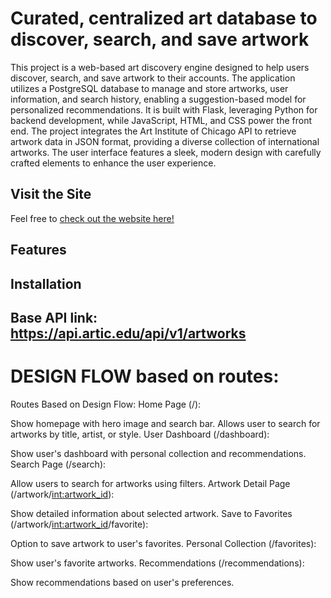 # Curated, centralized art database to discover, search, and save artwork

This project is a web-based art discovery engine designed to help users discover, search, and save artwork to their accounts. The application utilizes a PostgreSQL database to manage and store artworks, user information, and search history, enabling a suggestion-based model for personalized recommendations. It is built with Flask, leveraging Python for backend development, while JavaScript, HTML, and CSS power the front end. The project integrates the Art Institute of Chicago API to retrieve artwork data in JSON format, providing a  diverse collection of international artworks. The user interface features a sleek, modern design with carefully crafted elements to enhance the user experience.

## Visit the Site
Feel free to [check out the website here!](https://curated-render.onrender.com)


## Features

## Installation

## 


## Base API link: https://api.artic.edu/api/v1/artworks

# DESIGN FLOW based on routes:


Routes Based on Design Flow:
Home Page (/):


Show homepage with hero image and search bar.
Allows user to search for artworks by title, artist, or style.
User Dashboard (/dashboard):


Show user's dashboard with personal collection and recommendations.
Search Page (/search):


Allow users to search for artworks using filters.
Artwork Detail Page (/artwork/<int:artwork_id>):


Show detailed information about selected artwork.
Save to Favorites (/artwork/<int:artwork_id>/favorite):


Option to save artwork to user's favorites.
Personal Collection (/favorites):


Show user's favorite artworks.
Recommendations (/recommendations):


Show recommendations based on user's preferences.
